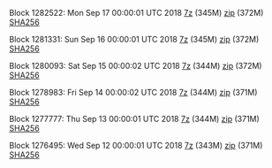 Block 1282522: Mon Sep 17 00:00:01 UTC 2018 [7z](https://transfer.sh/XJDOu/bootstrap.dat.20180917.7z) (345M) [zip](https://transfer.sh/b3drd/bootstrap.dat.20180917.zip) (372M) [SHA256](https://transfer.sh/FkvkP/sha256.txt)

Block 1281331: Sun Sep 16 00:00:01 UTC 2018 [7z](https://transfer.sh/aF3xy/bootstrap.dat.20180916.7z) (345M) [zip](https://transfer.sh/AoVFP/bootstrap.dat.20180916.zip) (372M) [SHA256](https://transfer.sh/hE2JD/sha256.txt)

Block 1280093: Sat Sep 15 00:00:02 UTC 2018 [7z](https://transfer.sh/lhh03/bootstrap.dat.20180915.7z) (344M) [zip](https://transfer.sh/914hF/bootstrap.dat.20180915.zip) (372M) [SHA256](https://transfer.sh/9Inm6/sha256.txt)

Block 1278983: Fri Sep 14 00:00:02 UTC 2018 [7z]() (344M) [zip]() (371M) [SHA256](https://transfer.sh/OBwvv/sha256.txt)

Block 1277777: Thu Sep 13 00:00:01 UTC 2018 [7z](https://transfer.sh/sDmsZ/bootstrap.dat.20180913.7z) (344M) [zip](https://transfer.sh/VyLz3/bootstrap.dat.20180913.zip) (371M) [SHA256](https://transfer.sh/rxdhL/sha256.txt)

Block 1276495: Wed Sep 12 00:00:01 UTC 2018 [7z](https://transfer.sh/13Imr3/bootstrap.dat.20180912.7z) (343M) [zip](https://transfer.sh/ODfP0/bootstrap.dat.20180912.zip) (371M) [SHA256](https://transfer.sh/IaQXp/sha256.txt)
